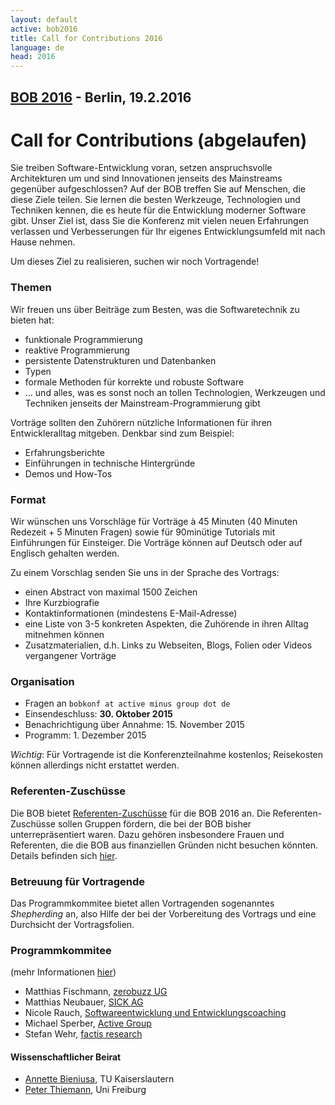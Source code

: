 ```yaml
---
layout: default
active: bob2016
title: Call for Contributions 2016
language: de
head: 2016
---
```


## [BOB 2016](/2016/) - Berlin, 19.2.2016

# Call for Contributions (abgelaufen)

Sie treiben Software-Entwicklung voran, setzen anspruchsvolle
Architekturen um und sind Innovationen jenseits des Mainstreams
gegenüber aufgeschlossen? Auf der BOB treffen Sie auf Menschen, die
diese Ziele teilen.  Sie lernen die besten Werkzeuge, Technologien und
Techniken kennen, die es heute für die Entwicklung moderner Software
gibt. Unser Ziel ist, dass Sie die Konferenz mit vielen neuen
Erfahrungen verlassen und Verbesserungen für Ihr eigenes
Entwicklungsumfeld mit nach Hause nehmen.

Um dieses Ziel zu realisieren, suchen wir noch Vortragende!

### Themen

Wir freuen uns über Beiträge zum Besten, was die Softwaretechnik zu bieten hat:

* funktionale Programmierung
* reaktive Programmierung
* persistente Datenstrukturen und Datenbanken
* Typen
* formale Methoden für korrekte und robuste Software
* … und alles, was es sonst noch an tollen Technologien, Werkzeugen und Techniken jenseits der Mainstream-Programmierung gibt

Vorträge sollten den Zuhörern nützliche Informationen für ihren Entwickleralltag mitgeben. Denkbar sind zum Beispiel:

* Erfahrungsberichte
* Einführungen in technische Hintergründe
* Demos und How-Tos

### Format

Wir wünschen uns Vorschläge für Vorträge à 45 Minuten (40 Minuten
Redezeit + 5 Minuten Fragen) sowie für 90minütige Tutorials mit
Einführungen für Einsteiger. Die Vorträge können auf Deutsch oder auf
Englisch gehalten werden.

Zu einem Vorschlag senden Sie uns in der Sprache des Vortrags:

* einen Abstract von maximal 1500 Zeichen
* Ihre Kurzbiografie
* Kontaktinformationen (mindestens E-Mail-Adresse)
* eine Liste von 3-5 konkreten Aspekten, die Zuhörende in ihren Alltag mitnehmen können
* Zusatzmaterialien, d.h. Links zu Webseiten, Blogs, Folien oder Videos vergangener Vorträge

### Organisation

* Fragen an `bobkonf at active minus group dot de`
* Einsendeschluss: **30. Oktober 2015**
* Benachrichtigung über Annahme: 15. November 2015
* Programm: 1. Dezember 2015

*Wichtig*: Für Vortragende ist die Konferenzteilnahme kostenlos; Reisekosten können allerdings nicht erstattet werden.

### Referenten-Zuschüsse

Die BOB bietet [Referenten-Zuschüsse](speaker-grants.html) für die BOB
2016 an.  Die Referenten-Zuschüsse sollen Gruppen fördern, die bei der
BOB bisher unterrepräsentiert waren.  Dazu gehören insbesondere Frauen
und Referenten, die die BOB aus finanziellen Gründen nicht besuchen
könnten.  Details befinden sich [hier](speaker-grants.html).

### Betreuung für Vortragende

Das Programmkommitee bietet allen Vortragenden sogenanntes
*Shepherding* an, also Hilfe der bei der Vorbereitung des Vortrags und
eine Durchsicht der Vortragsfolien.

### Programmkommitee

(mehr Informationen [hier](/2016/programmkomitee.html))

* Matthias Fischmann, [zerobuzz UG](http://zerobuzz.net/)
* Matthias Neubauer, [SICK AG](http://www.sick.com/)
* Nicole Rauch, [Softwareentwicklung und Entwicklungscoaching](http://nicole-rauch.de/)
* Michael Sperber, [Active Group](http://www.active-group.de/)
* Stefan Wehr, [factis research](http://www.checkpad.de/)

#### Wissenschaftlicher Beirat
    
* [Annette Bieniusa](http://www-user.rhrk.uni-kl.de/~bieniusa/), TU Kaiserslautern
* [Peter Thiemann](http://www2.informatik.uni-freiburg.de/~thiemann/), Uni Freiburg
